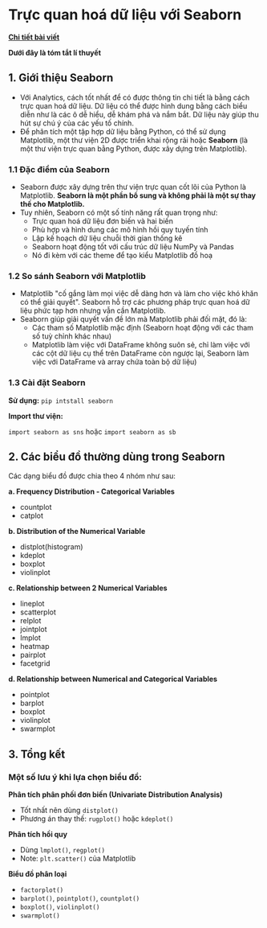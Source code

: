 # Trực quan hoá dữ liệu với Seaborn
[**Chi tiết bài viết**](https://github.com/LeHongNgoc3820/04.Seaborn/blob/main/Data_Visualization_with_Seaborn.ipynb)

**Dưới đây là tóm tắt lí thuyết**

## 1. Giới thiệu Seaborn
+ Với Analytics, cách tốt nhất để có được thông tin chi tiết là bằng cách trực quan hoá dữ liệu. Dữ liệu có thể được hình dung bằng cách biểu diễn như là các ô dễ hiểu, dễ khám phá và nắm bắt. Dữ liệu này giúp thu hút sự chú ý của các yếu tố chính.
+ Để phân tích một tập hợp dữ liệu bằng Python, có thể sử dụng Matplotlib, một thư viện 2D được triển khai rộng rãi hoặc **Seaborn** (là một thư viện trực quan bằng Python, được xây dựng trên Matplotlib).

### 1.1 Đặc điểm của Seaborn
+ Seaborn được xây dựng trên thư viện trực quan cốt lõi của Python là Matplotlib. **Seaborn là một phần bổ sung và không phải là một sự thay thế cho Matplotlib.**
+ Tuy nhiên, Seaborn có một số tính năng rất quan trọng như:
    + Trực quan hoá dữ liệu đơn biến và hai biến
    + Phù hợp và hình dung các mô hình hồi quy tuyến tính
    + Lập kế hoạch dữ liệu chuỗi thời gian thống kê
    + Seaborn hoạt động tốt với cấu trúc dữ liệu NumPy và Pandas
    + Nó đi kèm với các theme để tạo kiểu Matplotlib đồ hoạ
    
### 1.2 So sánh Seaborn với Matplotlib
+ Matplotlib "cố gắng làm mọi việc dễ dàng hơn và làm cho việc khó khăn có thể giải quyết". Seaborn hỗ trợ các phương pháp trực quan hoá dữ liệu phức tạp hơn nhưng vẫn cần Matplotlib.
+ Seaborn giúp giải quyết vấn đề lớn mà Matplotlib phải đối mặt, đó là:
    + Các tham số Matplotlib mặc định (Seaborn hoạt động với các tham số tuỳ chỉnh khác nhau)
    + Matplotlib làm việc với DataFrame không suôn sẻ, chỉ làm việc với các cột dữ liệu cụ thể trên DataFrame còn ngược lại, Seaborn làm việc với DataFrame  và array chứa toàn bộ dữ liệu)

### 1.3 Cài đặt Seaborn
**Sử dụng:** `pip intstall seaborn`

**Import thư viện:**

`import seaborn as sns` hoặc `import seaborn as sb`

## 2. Các biểu đồ thường dùng trong Seaborn

Các dạng biểu đồ được chia theo 4 nhóm như sau:

**a. Frequency Distribution - Categorical Variables**
+ countplot 
+ catplot

**b. Distribution of the Numerical Variable**
+ distplot(histogram)
+ kdeplot
+ boxplot
+ violinplot

**c. Relationship between 2 Numerical Variables**
+ lineplot
+ scatterplot
+ relplot
+ jointplot
+ lmplot
+ heatmap
+ pairplot
+ facetgrid

**d. Relationship between Numerical and Categorical Variables**
+ pointplot
+ barplot
+ boxplot
+ violinplot
+ swarmplot


## 3. Tổng kết
### Một số lưu ý khi lựa chọn biểu đồ:
**Phân tích phân phối đơn biến (Univariate Distribution Analysis)**
+ Tốt nhất nên dùng `distplot()`
+ Phương án thay thế: `rugplot()` hoặc `kdeplot()`

**Phân tích hồi quy**
+ Dùng `lmplot()`, `regplot()`
+ Note: `plt.scatter()` của Matplotlib

**Biểu đồ phân loại**
+ `factorplot()`
+ `barplot()`, `pointplot()`, `countplot()`
+ `boxplot()`, `violinplot()`
+ `swarmplot()`
